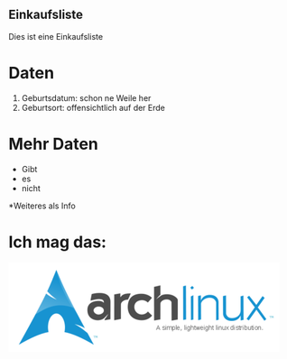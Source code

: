 ## Einkaufsliste
Dies ist eine Einkaufsliste

# Daten
1. Geburtsdatum: schon ne Weile her
2. Geburtsort: offensichtlich auf der Erde


# Mehr Daten
- Gibt
- es
- nicht

*Weiteres als Info


# Ich mag das:
![Alt text](/Archlogo.png "I use Arch btw")
